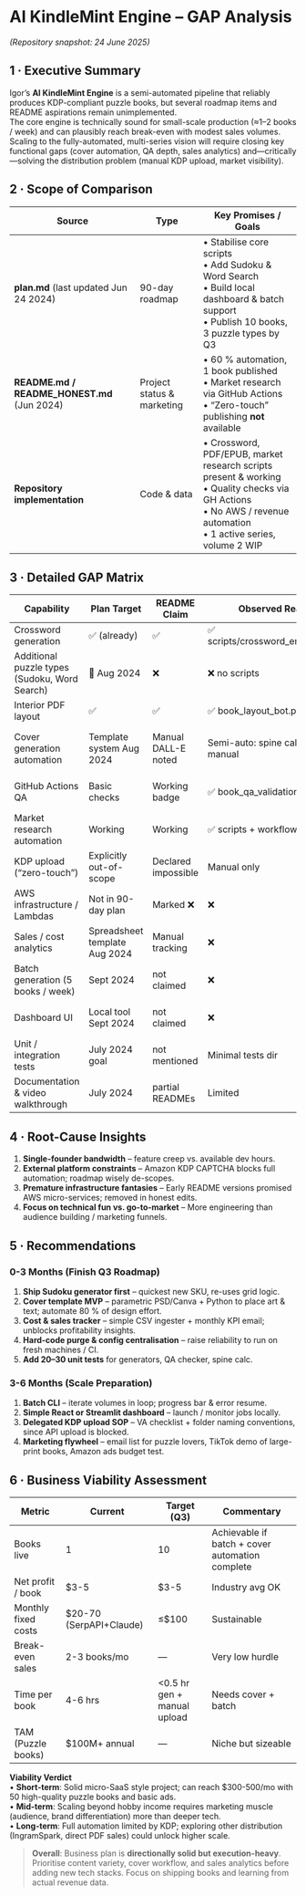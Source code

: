 # AI KindleMint Engine – GAP Analysis  
*(Repository snapshot: 24 June 2025)*

## 1 · Executive Summary
Igor’s **AI KindleMint Engine** is a semi-automated pipeline that reliably produces KDP-compliant puzzle books, but several roadmap items and README aspirations remain unimplemented.  
The core engine is technically sound for small-scale production (≈1–2 books / week) and can plausibly reach break-even with modest sales volumes. Scaling to the fully-automated, multi-series vision will require closing key functional gaps (cover automation, QA depth, sales analytics) and—critically—solving the distribution problem (manual KDP upload, market visibility).

## 2 · Scope of Comparison
| Source | Type | Key Promises / Goals |
|--------|------|----------------------|
| **plan.md** (last updated Jun 24 2024) | 90-day roadmap | • Stabilise core scripts<br>• Add Sudoku & Word Search<br>• Build local dashboard & batch support<br>• Publish 10 books, 3 puzzle types by Q3 |
| **README.md / README_HONEST.md** (Jun 2024) | Project status & marketing | • 60 % automation, 1 book published<br>• Market research via GitHub Actions<br>• “Zero-touch” publishing **not** available |
| **Repository implementation** | Code & data | • Crossword, PDF/EPUB, market research scripts present & working<br>• Quality checks via GH Actions<br>• No AWS / revenue automation<br>• 1 active series, volume 2 WIP |

## 3 · Detailed GAP Matrix

| Capability | Plan Target | README Claim | **Observed Reality** | GAP & Impact |
|------------|-------------|--------------|----------------------|--------------|
| Crossword generation | ✅ (already) | ✅ | ✅ scripts/crossword_engine_v2.py | — |
| Additional puzzle types (Sudoku, Word Search) | 🚧 Aug 2024 | ❌ | ❌ no scripts | **High** – limits catalogue diversity |
| Interior PDF layout | ✅ | ✅ | ✅ book_layout_bot.py | — |
| Cover generation automation | Template system Aug 2024 | Manual DALL-E noted | Semi-auto: spine calc OK, art manual | **Medium** – bottleneck & brand inconsistency |
| GitHub Actions QA | Basic checks | Working badge | ✅ book_qa_validation.yml | — (depth could improve) |
| Market research automation | Working | Working | ✅ scripts + workflows | — |
| KDP upload (“zero-touch”) | Explicitly out-of-scope | Declared impossible | Manual only | — (external constraint) |
| AWS infrastructure / Lambdas | Not in 90-day plan | Marked ❌ | ❌ | **Low** – premature for scale |
| Sales / cost analytics | Spreadsheet template Aug 2024 | Manual tracking | ❌ | **Medium** – obscures ROI insights |
| Batch generation (5 books / week) | Sept 2024 | not claimed | ❌ | **Medium** – affects scaling goal |
| Dashboard UI | Local tool Sept 2024 | not claimed | ❌ | **Low** – cosmetic, but aids ops |
| Unit / integration tests | July 2024 goal | not mentioned | Minimal tests dir | **Medium** – risk of regressions |
| Documentation & video walkthrough | July 2024 | partial READMEs | Limited | **Low** (but helps onboarding) |

## 4 · Root-Cause Insights
1. **Single-founder bandwidth** – feature creep vs. available dev hours.  
2. **External platform constraints** – Amazon KDP CAPTCHA blocks full automation; roadmap wisely de-scopes.  
3. **Premature infrastructure fantasies** – Early README versions promised AWS micro-services; removed in honest edits.  
4. **Focus on technical fun vs. go-to-market** – More engineering than audience building / marketing funnels.

## 5 · Recommendations

### 0-3 Months (Finish Q3 Roadmap)
1. **Ship Sudoku generator first** – quickest new SKU, re-uses grid logic.  
2. **Cover template MVP** – parametric PSD/Canva + Python to place art & text; automate 80 % of design effort.  
3. **Cost & sales tracker** – simple CSV ingester + monthly KPI email; unblocks profitability insights.  
4. **Hard-code purge & config centralisation** – raise reliability to run on fresh machines / CI.  
5. **Add 20–30 unit tests** for generators, QA checker, spine calc.

### 3-6 Months (Scale Preparation)
1. **Batch CLI** – iterate volumes in loop; progress bar & error resume.  
2. **Simple React or Streamlit dashboard** – launch / monitor jobs locally.  
3. **Delegated KDP upload SOP** – VA checklist + folder naming conventions, since API upload is blocked.  
4. **Marketing flywheel** – email list for puzzle lovers, TikTok demo of large-print books, Amazon ads budget test.

## 6 · Business Viability Assessment

| Metric | Current | Target (Q3) | Commentary |
|--------|---------|-------------|------------|
| Books live | 1 | 10 | Achievable if batch + cover automation complete |
| Net profit / book | \$3-5 | \$3-5 | Industry avg OK |
| Monthly fixed costs | \$20-70 (SerpAPI+Claude) | ≤\$100 | Sustainable |
| Break-even sales | 2-3 books/mo | — | Very low hurdle |
| Time per book | 4-6 hrs | \<0.5 hr gen + manual upload | Needs cover + batch |
| TAM (Puzzle books) | \$100M+ annual | — | Niche but sizeable |

**Viability Verdict**  
• **Short-term**: Solid micro-SaaS style project; can reach \$300-500/mo with 50 high-quality puzzle books and basic ads.  
• **Mid-term**: Scaling beyond hobby income requires marketing muscle (audience, brand differentiation) more than deeper tech.  
• **Long-term**: Full automation limited by KDP; exploring other distribution (IngramSpark, direct PDF sales) could unlock higher scale.

> **Overall**: Business plan is **directionally solid but execution-heavy**. Prioritise content variety, cover workflow, and sales analytics before adding new tech stacks. Focus on shipping books and learning from actual revenue data.
